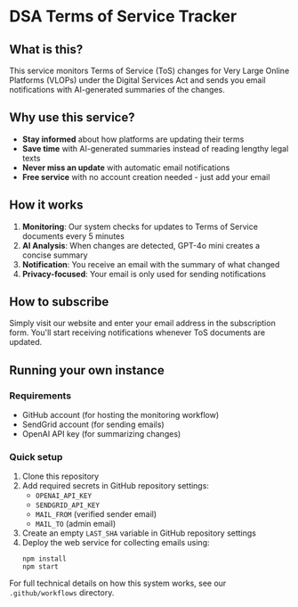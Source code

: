 # DSA Terms of Service Tracker

## What is this?

This service monitors Terms of Service (ToS) changes for Very Large Online Platforms (VLOPs) under the Digital Services Act and sends you email notifications with AI-generated summaries of the changes.

## Why use this service?

- **Stay informed** about how platforms are updating their terms
- **Save time** with AI-generated summaries instead of reading lengthy legal texts
- **Never miss an update** with automatic email notifications
- **Free service** with no account creation needed - just add your email

## How it works

1. **Monitoring**: Our system checks for updates to Terms of Service documents every 5 minutes
2. **AI Analysis**: When changes are detected, GPT-4o mini creates a concise summary 
3. **Notification**: You receive an email with the summary of what changed
4. **Privacy-focused**: Your email is only used for sending notifications

## How to subscribe

Simply visit our website and enter your email address in the subscription form. You'll start receiving notifications whenever ToS documents are updated.

## Running your own instance

### Requirements

- GitHub account (for hosting the monitoring workflow)
- SendGrid account (for sending emails)
- OpenAI API key (for summarizing changes)

### Quick setup

1. Clone this repository
2. Add required secrets in GitHub repository settings:
   - `OPENAI_API_KEY`
   - `SENDGRID_API_KEY`
   - `MAIL_FROM` (verified sender email)
   - `MAIL_TO` (admin email)
3. Create an empty `LAST_SHA` variable in GitHub repository settings
4. Deploy the web service for collecting emails using:
   ```
   npm install
   npm start
   ```

For full technical details on how this system works, see our `.github/workflows` directory.
